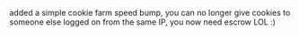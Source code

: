 added a simple cookie farm speed bump, you can no longer give cookies to someone else logged on from the same IP, you now need escrow LOL :)